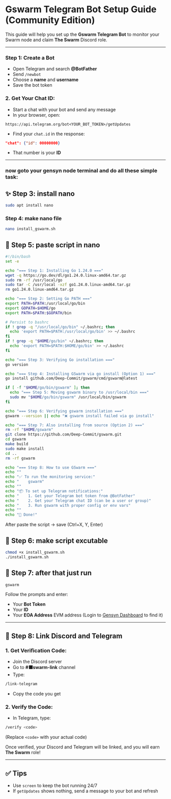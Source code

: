 # Gswarm Telegram Bot Setup Guide (Community Edition)

This guide will help you set up the **Gswarm Telegram Bot** to monitor your Swarm node and claim **The Swarm** Discord role.

---


### Step 1: Create a Bot
- Open Telegram and search **@BotFather**
- Send `/newbot`
- Choose a **name** and **username**
- Save the bot token

### 2. Get Your Chat ID:
- Start a chat with your bot and send any message
- In your browser, open:
```
https://api.telegram.org/bot<YOUR_BOT_TOKEN>/getUpdates
```
- Find your `chat.id` in the response:
```json
"chat": {"id": 00000000}
```
- That number is your **ID**

---

### now goto your gensyn node terminal and do all these simple task:

## ✨ Step 3: install nano

```bash
sudo apt install nano
```

### Step 4: make nano file
```bash
nano install_gswarm.sh
```

## 🐞 Step 5: paste script in nano 

```bash
#!/bin/bash
set -e

echo "=== Step 1: Installing Go 1.24.0 ==="
wget -q https://go.dev/dl/go1.24.0.linux-amd64.tar.gz
sudo rm -rf /usr/local/go
sudo tar -C /usr/local -xzf go1.24.0.linux-amd64.tar.gz
rm go1.24.0.linux-amd64.tar.gz

echo "=== Step 2: Setting Go PATH ==="
export PATH=$PATH:/usr/local/go/bin
export GOPATH=$HOME/go
export PATH=$PATH:$GOPATH/bin

# Persist to bashrc
if ! grep -q "/usr/local/go/bin" ~/.bashrc; then
  echo 'export PATH=$PATH:/usr/local/go/bin' >> ~/.bashrc
fi
if ! grep -q "$HOME/go/bin" ~/.bashrc; then
  echo 'export PATH=$PATH:$HOME/go/bin' >> ~/.bashrc
fi

echo "=== Step 3: Verifying Go installation ==="
go version

echo "=== Step 4: Installing GSwarm via go install (Option 1) ==="
go install github.com/Deep-Commit/gswarm/cmd/gswarm@latest

if [ -f "$HOME/go/bin/gswarm" ]; then
  echo "=== Step 5: Moving gswarm binary to /usr/local/bin ==="
  sudo mv "$HOME/go/bin/gswarm" /usr/local/bin/gswarm
fi

echo "=== Step 6: Verifying gswarm installation ==="
gswarm --version || echo "❌ gswarm install failed via go install"

echo "=== Step 7: Also installing from source (Option 2) ==="
rm -rf "$HOME/gswarm"
git clone https://github.com/Deep-Commit/gswarm.git
cd gswarm
make build
sudo make install
cd ..
rm -rf gswarm

echo "=== Step 8: How to use GSwarm ==="
echo ""
echo "✅ To run the monitoring service:"
echo "    gswarm"
echo ""
echo "📦 To set up Telegram notifications:"
echo "    1. Get your Telegram bot token from @BotFather"
echo "    2. Get your Telegram chat ID (can be a user or group)"
echo "    3. Run gswarm with proper config or env vars"
echo ""
echo "🎉 Done!"
```

After paste the script → save (Ctrl+X, Y, Enter)

## 🐞 Step 6: make script excutable  

```bash
chmod +x install_gswarm.sh
./install_gswarm.sh
```

## 🐞 Step 7: after that just run

```bash
gswarm
```

Follow the prompts and enter:
- Your **Bot Token**
- Your **ID**
- Your **EOA Address** EVM address (Login to [Gensyn Dashboard](https://dashboard.gensyn.ai) to find it)

---

## 🤝 Step 8: Link Discord and Telegram

### 1. Get Verification Code:
- Join the Discord server
- Go to **#⬛swarm-link** channel
- Type:
```bash
/link-telegram
```
- Copy the code you get

### 2. Verify the Code:
- In Telegram, type:
```bash
/verify <code>
```
(Replace `<code>` with your actual code)

Once verified, your Discord and Telegram will be linked, and you will earn **The Swarm** role!

---

## ✅ Tips
- Use `screen` to keep the bot running 24/7
- If `getUpdates` shows nothing, send a message to your bot and refresh

